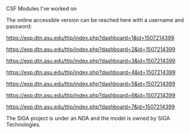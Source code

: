 CSF Modules I've worked on

The online accessible version can be reached here with a username and password:

https://exp.dtn.asu.edu/ttip/index.php?dashboard=1&id=1507214399

https://exp.dtn.asu.edu/ttip/index.php?dashboard=2&id=1507214399

https://exp.dtn.asu.edu/ttip/index.php?dashboard=3&id=1507214399

https://exp.dtn.asu.edu/ttip/index.php?dashboard=4&id=1507214399

https://exp.dtn.asu.edu/ttip/index.php?dashboard=5&id=1507214399

https://exp.dtn.asu.edu/ttip/index.php?dashboard=6&id=1507214399

https://exp.dtn.asu.edu/ttip/index.php?dashboard=7&id=1507214399

The SIGA project is under an NDA and the model is owned by SIGA Technologies.
